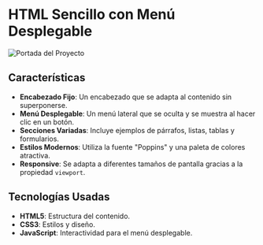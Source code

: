 # HTML Sencillo con Menú Desplegable

![Portada del Proyecto](![icons8-estrella-50](https://github.com/user-attachments/assets/8c6bf2f5-2cd5-44a7-b982-2e8666a5e5a2))

## Características

- **Encabezado Fijo**: Un encabezado que se adapta al contenido sin superponerse.
- **Menú Desplegable**: Un menú lateral que se oculta y se muestra al hacer clic en un botón.
- **Secciones Variadas**: Incluye ejemplos de párrafos, listas, tablas y formularios.
- **Estilos Modernos**: Utiliza la fuente "Poppins" y una paleta de colores atractiva.
- **Responsive**: Se adapta a diferentes tamaños de pantalla gracias a la propiedad `viewport`.

## Tecnologías Usadas

- **HTML5**: Estructura del contenido.
- **CSS3**: Estilos y diseño.
- **JavaScript**: Interactividad para el menú desplegable.
